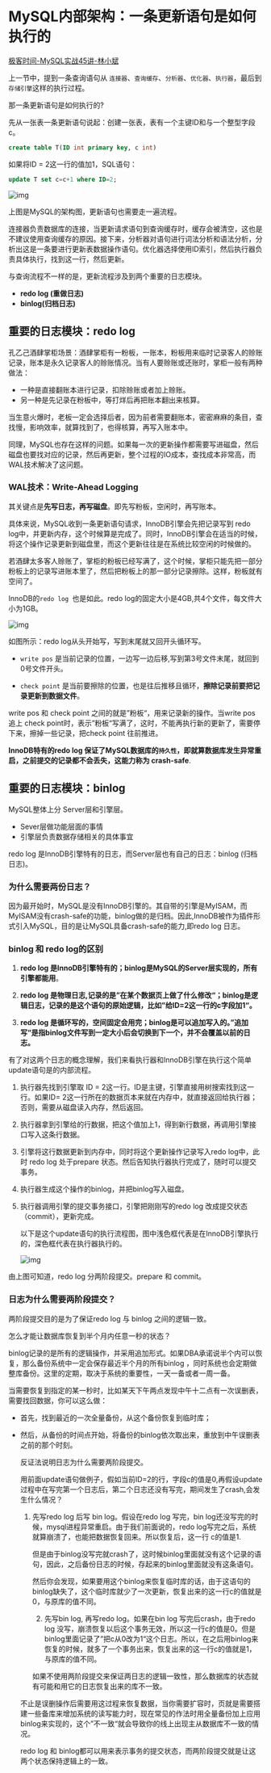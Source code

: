 # MySQL内部架构：一条更新语句是如何执行的

[极客时间-MySQL实战45讲-林小斌](https://time.geekbang.org/column/article/68633)

上一节中，提到一条查询语句从 `连接器`、`查询缓存`、`分析器`、`优化器`、`执行器`，最后到`存储引擎`这样的执行过程。

那一条更新语句是如何执行的?

先从一张表一条更新语句说起：创建一张表，表有一个主键ID和与一个整型字段c。

```sql
create table T(ID int primary key, c int)
```

如果将ID = 2这一行的值加1，SQL语句：

```sql
update T set c=c+1 where ID=2;
```

![img](MySQL笔记图片.assets/0d2070e8f84c4801adbfa03bda1f98d9.png)

上图是MySQL的架构图，更新语句也需要走一遍流程。

连接器负责数据库的连接，当更新请求语句到查询缓存时，缓存会被清空，这也是不建议使用查询缓存的原因。接下来，分析器对语句进行词法分析和语法分析，分析出这是一条要进行更新表数据操作语句。优化器选择使用ID索引，然后执行器负责具体执行，找到这一行，然后更新。

与查询流程不一样的是，更新流程涉及到两个重要的日志模块。

- **redo log (重做日志)**
- **binlog(归档日志)**

## 重要的日志模块：redo log

孔乙己酒肆掌柜场景：酒肆掌柜有一粉板，一账本，粉板用来临时记录客人的赊账记录，账本是永久记录客人的赊账情况。当有人要赊账或还账时，掌柜一般有两种做法：

- 一种是直接翻账本进行记录，扣除赊账或者加上赊账。
- 另一种是先记录在粉板中，等打烊后再把账本翻出来核算。

当生意火爆时，老板一定会选择后者，因为前者需要翻账本，密密麻麻的条目，查找慢，影响效率，就算找到了，也得核算，再写入账本中。

同理，MySQL也存在这样的问题。如果每一次的更新操作都需要写进磁盘，然后磁盘也要找对应的记录，然后再更新，整个过程的IO成本，查找成本非常高，而WAL技术解决了这问题。

### **WAL技术**：Write-Ahead Logging

其关键点是**先写日志，再写磁盘**。即先写粉板，空闲时，再写账本。

具体来说，MySQL收到一条更新语句请求，InnoDB引擎会先把记录写到 redo log中，并更新内存，这个时候算是完成了。同时，InnoDB引擎会在适当的时候，将这个操作记录更新到磁盘里，而这个更新往往是在系统比较空闲的时候做的。

若酒肆太多客人赊账了，掌柜的粉板已经写满了，这个时候，掌柜只能先把一部分粉板上的记录写进账本里了，然后把粉板上的那一部分记录擦除。这样，粉板就有空间了。

InnoDB的`redo log `也是如此。redo log的固定大小是4GB,共4个文件，每文件大小为1GB。

![img](MySQL笔记图片.assets/16a7950217b3f0f4ed02db5db59562a7.png)

如图所示：redo log从头开始写，写到末尾就又回开头循环写。

- `write pos` 是当前记录的位置，一边写一边后移,写到第3号文件末尾，就回到0号文件开头。

- `check point` 是当前要擦除的位置，也是往后推移且循环，**擦除记录前要把记录更新到数据文件**。

write pos 和 check point 之间的就是”粉板“，用来记录新的操作。当write pos 追上 check point时，表示”粉板“写满了，这时，不能再执行新的更新了，需要停下来，擦掉一些记录，把check point 往前推进。

**InnoDB特有的redo log 保证了MySQL数据库的`持久性`，即就算数据库发生异常重启，之前提交的记录都不会丢失，这能力称为 crash-safe**.



## 重要的日志模块：binlog

MySQL整体上分 Server层和引擎层。

- Sever层做功能层面的事情
- 引擎层负责数据存储相关的具体事宜

redo log 是InnoDB引擎特有的日志，而Server层也有自己的日志：binlog (归档日志)。

### 为什么需要两份日志？

因为最开始时，MySQL是没有InnoDB引擎的。其自带的引擎是MyISAM，而MyISAM没有crash-safe的功能，binlog做的是归档。因此,InnoDB被作为插件形式引入MySQL，目的是让MySQL具备crash-safe的能力,即redo log 日志。

### binlog 和 redo log的区别

1. **redo log 是InnoDB引擎特有的；binlog是MySQL的Server层实现的，所有引擎都能用**。

2. **redo log 是物理日志,记录的是”在某个数据页上做了什么修改“；binlog是逻辑日志，记录的是这个语句的原始逻辑，比如”给ID=2这一行的c字段加1“。**

3. **redo log 是循环写的，空间固定会用完；binlog是可以追加写入的。”追加写“是指binlog文件写到一定大小后会切换到下一个，并不会覆盖以前的日志。**

   



有了对这两个日志的概念理解，我们来看执行器和InnoDB引擎在执行这个简单update语句是的内部流程。

1. 执行器先找到引擎取 ID = 2这一行。ID是主键，引擎直接用树搜索找到这一行。如果ID= 2这一行所在的数据页本来就在内存中，就直接返回给执行器；否则，需要从磁盘读入内存，然后返回。

2. 执行器拿到引擎给的行数据，把这个值加上1，得到新行数据，再调用引擎接口写入这条行数据。

3. 引擎将这行数据更新到内存中，同时将这个更新操作记录写入redo log中，此时 redo log 处于prepare 状态。然后告知执行器执行完成了，随时可以提交事务。

4. 执行器生成这个操作的binlog，并把binlog写入磁盘。

5. 执行器调用引擎的提交事务接口，引擎把刚刚写的redo log 改成提交状态（commit），更新完成。

   

   以下是这个update语句的执行流程图，图中浅色框代表是在InnoDB引擎执行的，深色框代表在执行器执行的。

   ![img](MySQL笔记图片.assets/2e5bff4910ec189fe1ee6e2ecc7b4bbe.png)

由上图可知道，redo log 分两阶段提交。prepare 和 commit。



### 日志为什么需要两阶段提交？

两阶段提交目的是为了保证redo log 与 binlog 之间的逻辑一致。

怎么才能让数据库恢复到半个月内任意一秒的状态？

binlog记录的是所有的逻辑操作，并采用追加形式。如果DBA承诺说半个内可以恢复，那么备份系统中一定会保存最近半个月的所有binlog ，同时系统也会定期做整库备份。这里的定期，取决于系统的重要性，一天一备或者一周一备。

当需要恢复到指定的某一秒时，比如某天下午两点发现中午十二点有一次误删表，需要找回数据，你可以这么做：

- 首先，找到最近的一次全量备份，从这个备份恢复到临时库；

- 然后，从备份的时间点开始，将备份的binlog依次取出来，重放到中午误删表之前的那个时刻。

  

  反证法说明日志为什么需要两阶段提交。

  用前面update语句做例子，假如当前ID=2的行，字段c的值是0,再假设update过程中在写完第一个日志后，第二个日志还没有写完，期间发生了crash,会发生什么情况？

  1. 先写redo log 后写 bin log。假设在redo log 写完，bin log还没写完的时候，mysql进程异常重启。由于我们前面说的，redo log写完之后，系统就算崩溃了，也能把数据恢复回来。所以恢复后，这一行 c的值是1.

     但是由于binlog没写完就crash了，这时候binlog里面就没有这个记录的语句，因此，之后备份日志的时候，存起来的binlog里面就没有这条语句。

     然后你会发现，如果要用这个binlog来恢复临时库的话，由于这语句的binlog缺失了，这个临时库就少了一次更新，恢复出来的这一行c的值就是0，与原库的值不同。

     2. 先写bin log, 再写redo log。如果在bin log 写完后crash，由于redo log 没写，崩溃恢复以后这个事务无效，所以这一行c的值是0。但是binlog里面记录了”把c从0改为1“这个日志。所以，在之后用binlog来恢复的时候，就多了一个事务出来，恢复出来的这一行c的值就是1，与原库的值不同。

     如果不使用两阶段提交来保证两日志的逻辑一致性，那么数据库的状态就有可能和用它的日志恢复出来的库不一致。

  不止是误删操作后需要用这过程来恢复数据，当你需要扩容时，页就是需要搭建一些备库来增加系统的读写能力时，现在常见的作法时用全量备份加上应用binlog来实现的，这个”不一致“就会导致你的线上出现主从数据库不一致的情况。

  redo log 和 binlog都可以用来表示事务的提交状态，而两阶段提交就是让这两个状态保持逻辑上的一致。

  